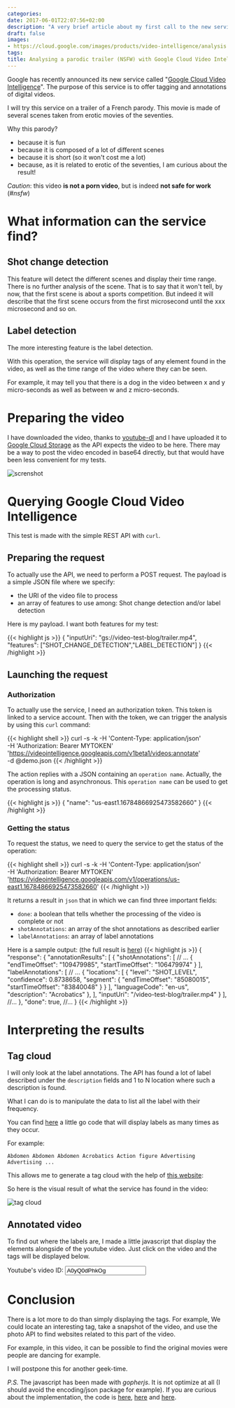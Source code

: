 ```yaml
---
categories:
date: 2017-06-01T22:07:56+02:00
description: "A very brief article about my first call to the new service of Google Cloud Plateform: Video Intelligence. Caution: The video used in this example is #NSFW"
draft: false  
images:
- https://cloud.google.com/images/products/video-intelligence/analysis.png
tags:
title: Analysing a parodic trailer (NSFW) with Google Cloud Video Intelligence
---
```


Google has recently announced its new service called "[Google Cloud Video Intelligence](https://cloud.google.com/video-intelligence/)".
The purpose of this service is to offer tagging and annotations of digital videos.

I will try this service on a trailer of a French parody. This movie is made of several scenes taken from erotic movies of the seventies.

Why this parody?

* because it is fun
* because it is composed of a lot of different scenes
* because it is short (so it won't cost me a lot)
* because, as it is related to erotic of the seventies, I am curious about the result!

_Caution_: this video **is not a porn video**, but is indeed **not safe for work** (_#nsfw_)

# What information can the service find?

## Shot change detection

This feature will detect the different scenes and display their time range. There is no further analysis of the scene. That is to say that it won't tell, by now, that the first scene is about a sports competition. But indeed it will describe that the first scene occurs from the first microsecond until the xxx microsecond and so on.

## Label detection

The more interesting feature is the label detection.

With this operation, the service will display tags of any element found in the video, as well as the time range of the video where they can be seen.

For example, it may tell you that there is a dog in the video between x and y micro-seconds as well as between w and z micro-seconds.

# Preparing the video

I have downloaded the video, thanks to [youtube-dl](https://rg3.github.io/youtube-dl/) and I have uploaded it to [Google Cloud Storage](https://cloud.google.com/products/storage/) as the API expects the video to be here. There may be a way to post the video encoded in base64 directly, but that would have been less convenient for my tests.

![screnshot](/assets/video-intelligence/gs-trailer.png)

# Querying Google Cloud Video Intelligence 

This test is made with the simple REST API with `curl`.

## Preparing the request

To actually use the API, we need to perform a POST request. 
The payload is a simple JSON file where we specify:

* the URI of the video file to process
* an array of features to use among: Shot change detection and/or label detection

Here is my payload. I want both features for my test:

{{< highlight js >}}
{
    "inputUri": "gs://video-test-blog/trailer.mp4",
    "features": ["SHOT_CHANGE_DETECTION","LABEL_DETECTION"]
}
{{< /highlight >}}

## Launching the request

### Authorization

To actually use the service, I need an authorization token. This token is linked to a service account.
Then with the token, we can trigger the analysis by using this `curl` command:

{{< highlight shell >}}
curl -s -k -H 'Content-Type: application/json' \
      -H 'Authorization: Bearer MYTOKEN' \
      'https://videointelligence.googleapis.com/v1beta1/videos:annotate' \
      -d @demo.json
{{< /highlight >}}

The action replies with a JSON containing an `operation name`. Actually, the operation is long and asynchronous. This `operation name` can be used to get the processing status.

{{< highlight js >}}
{
   "name": "us-east1.16784866925473582660"
}
{{< /highlight >}}

### Getting the status

To request the status, we need to query the service to get the status of the operation:

{{< highlight shell >}}
curl -s -k -H 'Content-Type: application/json' \
      -H 'Authorization: Bearer MYTOKEN' \
      'https://videointelligence.googleapis.com/v1/operations/us-east1.16784866925473582660'
{{< /highlight >}}

It returns a result in `json` that in which we can find three important fields:

* `done`: a boolean that tells whether the processing of the video is complete or not
* `shotAnnotations`: an array of the shot annotations as described earlier
* `labelAnnotations`: an array of label annotations

Here is a sample output: (the full result is [here](/assets/video-intelligence/video-analysis-a-la-recherche.json))
{{< highlight js >}}
{
  "response": {
    "annotationResults": [
      {
        "shotAnnotations": [
          // ...
          {
            "endTimeOffset": "109479985",
            "startTimeOffset": "106479974"
          }
        ],
        "labelAnnotations": [
          // ... 
          {
            "locations": [
              {
                "level": "SHOT_LEVEL",
                "confidence": 0.8738658,
                "segment": {
                  "endTimeOffset": "85080015",
                  "startTimeOffset": "83840048"
                }
              }
            ],
            "languageCode": "en-us",
            "description": "Acrobatics"
          },
        ],
        "inputUri": "/video-test-blog/trailer.mp4"
      }
    ],
    //...
  },
  "done": true,
  //...
}
{{< /highlight >}}

# Interpreting the results

## Tag cloud

I will only look at the label annotations.
The API has found a lot of label described under the `description` fields and 1 to N location where such a description is found.

What I can do is to manipulate the data to list all the label with their frequency.

You can find [here](https://gist.github.com/owulveryck/70d97e1e73d664c1c927c253a862ac17) a little go code that will display labels as many times as they occur.

For example:

```
Abdomen Abdomen Abdomen Acrobatics Action figure Advertising Advertising ...
```

This allows me to generate a tag cloud with the help of [this website](https://www.jasondavies.com/wordcloud/):

So here is the visual result of what the service has found in the video:

![tag cloud](/assets/video-intelligence/wordcloud.png)

## Annotated video

To find out where the labels are, I made a little javascript that display the elements alongside of the youtube video.
Just click on the video and the tags will be displayed below.

Youtube's video ID: <input id="videoId" value="A0yQ0dPhkOg"></input>

<div id="player"></div>

<ul id="labels"></ul>

<script type="text/javascript" async src="/assets/video-intelligence/app.js"></script>

# Conclusion

There is a lot more to do than simply displaying the tags.
For example, We could locate an interesting tag, take a snapshot of the video, and use the photo API to find websites related to this part of the video.

For example, in this video, it can be possible to find the original movies were people are dancing for example.

I will postpone this for another geek-time.

_P.S._ The javascript has been made with _gopherjs_. It is not optimize at all (I should avoid the encoding/json package for example). If you are curious about the implementation, the code is [here](/assets/video-intelligence/main.go), [here](/assets/video-intelligence/structure.go) and [here](/assets/video-intelligence/data.go).
